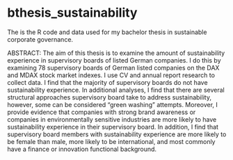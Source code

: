 # bthesis_sustainability
The is the R code and data used for my bachelor thesis in sustainable corporate governance.


ABSTRACT:
The aim of this thesis is to examine the amount of sustainability experience in 
supervisory boards of listed German companies. I do this by examining 78 supervisory boards 
of German listed companies on the DAX and MDAX stock market indexes. I use CV and 
annual report research to collect data. I find that the majority of supervisory boards do not 
have sustainability experience. In additional analyses, I find that there are several structural 
approaches supervisory board take to address sustainability, however, some can be considered 
“green washing” attempts. Moreover, I provide evidence that companies with strong brand 
awareness or companies in environmentally sensitive industries are more likely to have 
sustainability experience in their supervisory board. In addition, I find that supervisory board 
members with sustainability experience are more likely to be female than male, more likely to 
be international, and most commonly have a finance or innovation functional background.

